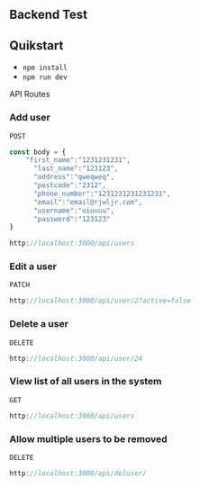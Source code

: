 ## Backend Test

## Quikstart

-  `npm install`
-  `npm run dev`

API Routes

### Add user

`POST`

```jsx
const body = {
	"first_name":"1231231231",
      "last_name":"123123",
      "address":"qweqweq",
      "postcode":"2312",
      "phone_number":"1231231231231231",
      "email":"email@rjwljr.com",
      "username":"uiuuuu",
      "password":"123123"
}

http://localhost:3000/api/users
```

### Edit a user

`PATCH`

```jsx
http://localhost:3000/api/user/2?active=false
```

### Delete a user

`DELETE`

```jsx
http://localhost:3000/api/user/24
```

### View list of all users in the system

`GET`

```jsx
http://localhost:3000/api/users
```

### Allow multiple users to be removed

`DELETE`

```jsx
http://localhost:3000/api/deluser/
```

